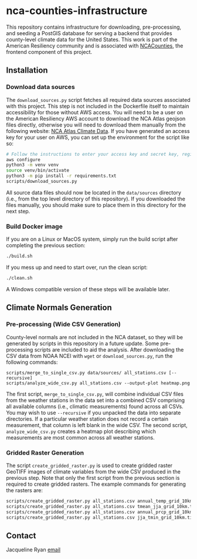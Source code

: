 # nca-counties-infrastructure

This repository contains infrastructure for downloading, pre-processing, and seeding a PostGIS database for serving a backend that provides county-level climate data for the United States. This work is part of the American Resiliency community and is associated with [NCACounties](https://github.com/jackiryan/NCACounties), the frontend component of this project.

## Installation

### Download data sources

The `download_sources.py` script fetches all required data sources associated with this project. This step is not included in the Dockerfile itself to maintain accessibility for those without AWS access. You will need to be a user on the American Resiliency AWS account to download the NCA Atlas geojson files directly, otherwise you will need to download them manually from the following website: [NCA Atlas Climate Data](https://atlas.globalchange.gov/pages/data). If you have generated an access key for your user on AWS, you can set up the environment for the script like so:

```bash
# Follow the instructions to enter your access key and secret key, region is us-east-2, format can be skipped
aws configure
python3 -m venv venv
source venv/bin/activate
python3 -m pip install -r requirements.txt
scripts/download_sources.py
```

All source data files should now be located in the `data/sources` directory (i.e., from the top level directory of this repository). If you downloaded the files manually, you should make sure to place them in this directory for the next step.

### Build Docker image

If you are on a Linux or MacOS system, simply run the build script after completing the previous section:

```bash
./build.sh
```

If you mess up and need to start over, run the clean script:

```bash
./clean.sh
```

A Windows compatible version of these steps will be available later.

## Climate Normals Generation

### Pre-processing (Wide CSV Generation)

County-level normals are not included in the NCA dataset, so they will be generated by scripts in this repository in a future update. Some pre-processing scripts are included to aid the analysis. After downloading the CSV data from NOAA NCEI with `wget` or `download_sources.py`, run the following commands:

```
scripts/merge_to_single_csv.py data/sources/ all_stations.csv [--recursive]
scripts/analyze_wide_csv.py all_stations.csv --output-plot heatmap.png
```

The first script, `merge_to_single_csv.py`, will combine individual CSV files from the weather stations in the data set into a combined CSV comprising all available columns (i.e., climatic measurements) found across all CSVs. You may wish to use `--recursive` if you unpacked the data into separate directories. If a particular weather station does not record a certain measurement, that column is left blank in the wide CSV. The second script, `analyze_wide_csv.py` creates a heatmap plot describing which measurements are most common across all weather stations.

### Gridded Raster Generation

The script `create_gridded_raster.py` is used to create gridded raster GeoTIFF images of climate variables from the wide CSV produced in the previous step. Note that only the first script from the previous section is required to create gridded rasters. The example commands for generating the rasters are:

```bash
scripts/create_gridded_raster.py all_stations.csv annual_temp_grid_10km.tif --resolution 10000            
scripts/create_gridded_raster.py all_stations.csv tmean_jja_grid_10km.tif -m JJA-TAVG-NORMAL --resolution 10000
scripts/create_gridded_raster.py all_stations.csv annual_prcp_grid_10km.tif -m ANN-PRCP-NORMAL --resolution 10000
scripts/create_gridded_raster.py all_stations.csv jja_tmin_grid_10km.tif -m JJA-TMIN-NORMAL --resolution 10000
```


## Contact

Jacqueline Ryan [email](mailto:jacquiepi@protonmail.com)